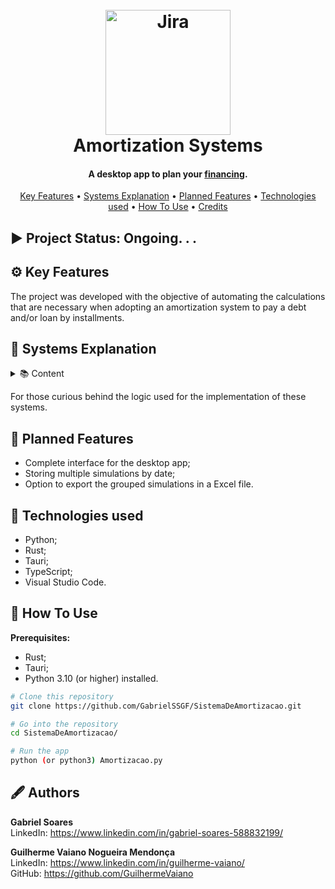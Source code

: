 <h1 align="center">
  <br>
  <a><img src="https://www.dinkytown.net/images/loans.png" alt="Jira" width="200"></a>
  <br>
  Amortization Systems
  <br>
</h1>

<h4 align="center">A desktop app to plan your <a href="https://www.investopedia.com/terms/a/amortized_loan.asp#:~:text=An%20amortized%20loan%20is%20a%20type%20of%20loan%20that%20requires,towards%20reducing%20the%20principal%20amount." target="_blank">financing</a>.</h4>

<p align="center">
  <a href="#key-features">Key Features</a> •
  <a href="#systems-explanation">Systems Explanation</a> •
  <a href="#planned-features">Planned Features</a> •
  <a href="#technologies-used">Technologies used</a> •
  <a href="#how-to-use">How To Use</a> •
  <a href="#credits">Credits</a>
</p>

## ▶️ Project Status: Ongoing. . .

## ⚙️ Key Features
The project was developed with the objective of automating the calculations that are necessary when adopting an amortization system to pay a debt and/or loan by installments.

## 🧾 Systems Explanation
<details>
  <summary>📚 Content</summary>
  <p>

### Terminology
---
- Amortization: It is the payment made in installments and within a pre-established period;
- Principal: Total amount of the debt, that is, the actual amount that was borrowed or financed;
- Current balance: When executing the program, the current balance is the amount still to be paid;
- Installment: It is the value of the installment that was paid in the informed period

### French Amortization System
---
Also known as the *Price* Table, the French Amortization System is one of the most well-known and currently adopted models. Through it, payment is made through a set of successive and constant installments, usually with installments paid monthly in equal amounts, already with built-in interest. The calculation is done as follows:

```
P = (PV * r * (1 + r)^n) / ((1 + r)^n - 1)
```

Where:
- P: Installment amount (monthly payment);
- PV: Loan amount (or present value);
- r: Monthly interest rate, calculated as the annual rate divided by 12 and expressed in decimal (e.g., if the annual rate is 6%, r will be 0.06/12 = 0.005);
- n: Total number of periods (or installments) to repay the loan;

This formula calculates the value of the fixed monthly installment that will be paid over the loan term. 

*Note:* that the composition of interest and principal changes in each installment, but the total value of the installment remains constant throughout the entire period. Interest is calculated on the remaining outstanding balance, which gradually decreases with each payment, while the principal amount paid increases, resulting in a gradual reduction of the loan balance until it is fully repaid at the end of the term.


### Constant Amortization System
---
It consists of the constant payment of the debt based on periodic decreasing payments. That is, the more time passes, the smaller the installments of the outstanding balance are, while the amount is amortized in a constant manner in all periods.
In general, interest and capital are calculated only once and divided for payment in several installments during the settlement period. The amortization amount is calculated by dividing the initial capital by the number of installments to be paid. The calculation is done as follows:
 
**A = P / n**

Where:
- A = Amortization;
- P = Main;
- n = Number of installments. 

### Mixed Amortization System
---
The Mixed System is an amortization system that presents intermediate characteristics between the other two main amortization systems, the Constant Amortization System (SAC) and the French Amortization System (SAF).
Therefore, in the mixed amortization system, the borrower will pay a portion that is the average between the SAC and the Price System. To perform this calculation, it is necessary to add the portion of the SAC and the Price System and divide it by two. Therefore, it can be said that the SAM plots have an intermediate logic between the two systems.

### American Amortization System
---
In this system, the return of principal is made in one lump sum at the end of the amortization period. Interim amortizations are not foreseen during the term of the payments, and interest is paid periodically. Due to the financial impact that the system itself conceives, aiming at the one-time payment of the debt, it is necessary to set up a amortization fund, which will finance this amount. The fund is set up concurrently with interest payments on the principal through the use of the multi-operation capital accumulation factor.

### German Amortization System
---
The German System consists of settling a debt where interest is paid in advance in equal installments, except for the first payment which corresponds to the interest charged at the time of the financial transaction.
In this system, the last amortization must coincide with the payment, since all interest is charged in advance on previous installments, as well as all payments, with the exception of the first, must be equal.

  </p>
</details>

For those curious behind the logic used for the implementation of these systems.


## 🎯 Planned Features

- Complete interface for the desktop app;
- Storing multiple simulations by date;
- Option to export the grouped simulations in a Excel file.

## 🧰 Technologies used
- Python;
- Rust;
- Tauri;
- TypeScript;
- Visual Studio Code.

## 📑 How To Use
**Prerequisites:**
- Rust;
- Tauri;
- Python 3.10 (or higher) installed.

```bash
# Clone this repository
git clone https://github.com/GabrielSSGF/SistemaDeAmortizacao.git

# Go into the repository
cd SistemaDeAmortizacao/

# Run the app
python (or python3) Amortizacao.py

```
## 🖋️ Authors

**Gabriel Soares**  
LinkedIn: https://www.linkedin.com/in/gabriel-soares-588832199/

**Guilherme Vaiano Nogueira Mendonça**  
LinkedIn: https://www.linkedin.com/in/guilherme-vaiano/  
GitHub: https://github.com/GuilhermeVaiano
